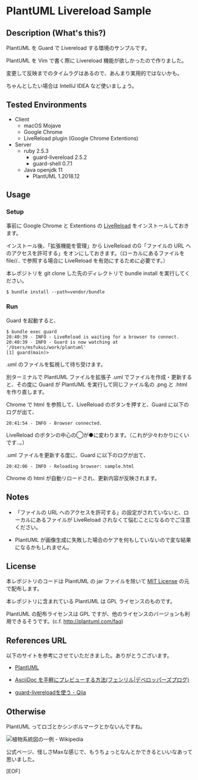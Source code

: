 # PlantUML Livereload Sample

## Description (What's this?)

PlantUML を Guard で Livereload する環境のサンプルです。

PlantUML を Vim で書く際に Livereload 機能が欲しかったので作りました。

変更して反映までのタイムラグはあるので、あんまり実用的ではないかも。

ちゃんとしたい場合は IntelliJ IDEA など使いましょう。

## Tested Environments

* Client
    * macOS Mojave
    * Google Chrome
    * LiveReload plugin (Google Chrome Extentions)
* Server
    * ruby 2.5.3
        * guard-livereload 2.5.2
        * guard-shell 0.7.1
    * Java openjdk 11
        * PlantUML 1.2018.12

## Usage

### Setup

事前に Google Chrome と Extentions の [LiveReload](https://chrome.google.com/webstore/detail/livereload/jnihajbhpnppcggbcgedagnkighmdlei) をインストールしておきます。

インストール後、「拡張機能を管理」から LiveReload のG「ファイルの URL へのアクセスを許可する」をオンにしておきます。（ローカルにあるファイルを file//.. で参照する場合に LiveReload を有効にするために必要です。）

本レポジトリを git clone した先のディレクトリで bundle install を実行してください。

```
$ bundle install --path=vendor/bundle
```

### Run

Guard を起動すると、

```
$ bundle exec guard
20:40:39 - INFO - LiveReload is waiting for a browser to connect.
20:40:39 - INFO - Guard is now watching at '/Users/msfukui/work/plantuml'
[1] guard(main)> 
```

.uml のファイルを監視して待ち受けます。

別ターミナルで PlantUML ファイルを拡張子 .uml でファイルを作成・更新すると、その度に Guard が PlantUML を実行して同じファイル名の .png と .html を作り直します。

Chrome で html を参照して、LiveReload のボタンを押すと、Guard に以下のログが出て、

```
20:41:54 - INFO - Browser connected.
```

LiveReload のボタンの中心の◯が●に変わります。（これが少々わかりにくいです..。）

.uml ファイルを更新する度に、Guard に以下のログが出て、

```
20:42:06 - INFO - Reloading browser: sample.html
```

Chrome の html が自動リロードされ、更新内容が反映されます。

## Notes

* 「ファイルの URL へのアクセスを許可する」の設定がされていないと、ローカルにあるファイルが LiveReload されなくて悩むことになるのでご注意ください。

* PlantUML が画像生成に失敗した場合のケアを何もしていないので変な結果になるかもしれません。

## License

本レポジトリのコードは PlantUML の jar ファイルを除いて [MIT License](http://opensource.org/licenses/MIT "MIT License") の元で配布します。

本レポジトリに含まれている PlantUML は GPL ライセンスのものです。

PlantUML の配布ライセンスは GPL ですが、他のライセンスのバージョンも利用できるそうです。(c.f. http://plantuml.com/faq)

## References URL

以下のサイトを参考にさせていただきました。ありがとうございます。

* [PlantUML](http://plantuml.com)

* [AsciiDoc を手軽にプレビューする方法(フェンリル|デベロッパーズプログ)](https://blog.fenrir-inc.com/jp/2017/03/asciidocpreview.html)

* [guard-livereloadを使う - Qiia](https://qiita.com/TAKAyuki_atkwsk/items/737066dd15b9886f5dad)

## Otherwise

PlantUML ってロゴとかシンボルマークとかないんですね。

![植物系統図の一例 - Wikipedia](https://ja.wikipedia.org/wiki/%E6%A4%8D%E7%89%A9#/media/File:Plant_phylogeny.png "植物系統図の一例")

公式ページ、怪しさMaxな感じで、もうちょっとなんとかできるといいなあって思いました。

[EOF]
